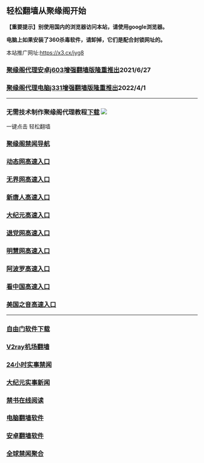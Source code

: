 ## 轻松翻墙从聚缘阁开始

**【重要提示】别使用国内的浏览器访问本站，请使用google浏览器。**

**电脑上如果安装了360杀毒软件，请卸掉，它们是配合封锁网址的。**

本站推广网址:https://x3.cx/jyg8

### [聚缘阁代理安卓j603增强翻墙版隆重推出](https://gitlab.com/juyuange/2/-/raw/master/j603.apk)2021/6/27

### [聚缘阁代理电脑j331增强翻墙版隆重推出](https://gitlab.com/j25414/jyg/-/raw/master/j331.apk)2022/4/1

***



### 无需技术制作聚缘阁代理教程[下载](https://gitlab.com/j25414/jyg/-/raw/master/jygdl.rar)  ![](http://daohang.juyuange.eu.org/j2.gif)

一键点击 轻松翻墙

### [聚缘阁禁闻导航](https://3e.cafg.gq/25588/j20e)

### [动态网高速入口](https://3e.cafg.gq/32654/u44774p)

### [无界网高速入口](https://3e.cafg.gq/32654/u12t)

### [新唐人高速入口](https://3e.cafg.gq/32654/t5t)

### [大纪元高速入口](https://3e.cafg.gq/32654/g7t)

### [退党网高速入口](https://3e.cafg.gq/32654/d8g)

### [明慧网高速入口](https://3e.cafg.gq/32654/e3g)

### [阿波罗高速入口](https://3e.cafg.gq/32654/e13a)

### [看中国高速入口](https://3e.cafg.gq/32654/e11n)

### [美国之音高速入口](https://3e.cafg.gq/32654/e18m)

***






### [自由门软件下载](https://git.io/skyfree)

### [V2ray机场翻墙](https://github.com/bannedbook/fanqiang/wiki/V2ray%E6%9C%BA%E5%9C%BA)

### [24小时实事禁闻](https://github.com/fyvn2199/djy/blob/master/gb/n24hr.md?dfh#1)

### [大纪元实事新闻](https://github.com/fyvn2199/djy/blob/master/gb/nsc413.md?dfh#1)

### [禁书在线阅读](https://github.com/txyzum203/djy/blob/master/gb/9p.md?flntdtv#1)

### [电脑翻墙软件](https://github.com/Alvin9999/new-pac/wiki)

### [安卓翻墙软件](https://git.io/afq)

### [全球禁闻聚合](https://github.com/gfw-breaker/banned-news1/blob/master/README.md)












